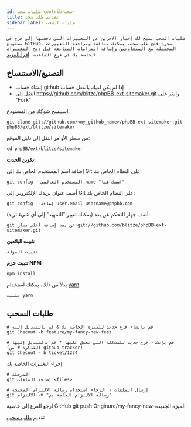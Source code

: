 ```yaml
---
id: طلبات سحب contrib-سحب-
title: تقديم طلب سحب
sidebar_label: طلبات السحب
---
```


`طلبات السحب تتيح لك إخبار الآخرين عن التغييرات التي دفعتها إلى فرع في مستودع GitHub. بمجرد فتح طلب سحب، يمكنك مناقشة ومراجعة التغييرات المحتملة مع المتعاونين وإضافة التزامات المتابعة قبل دمج التغييرات الخاصة بك في فرع القاعدة.` [اقرأ المزيد](https://help.github.com/articles/about-pull-requests/)

## التصنيع/الاستنساخ

* إنشاء حساب github إذا لم يكن لديك بالفعل حساب
* انتقل إلى https://github.com/blitze/phpBB-ext-sitemaker.git وانقر على "Fork"

استنسخ شوكك من المستودع:

    git clone git://github.com/<my_github_name>/phpBB-ext-sitemaker.git phpBB/ext/blitze/sitemaker
    

من سطر الأوامر انتقل إلى دليل الموقع:

    cd phpBB/ext/blitze/sitemaker
    

**تكوين الحدث:**

إضافة اسم المستخدم الخاص بك إلى Git على النظام الخاص بك:

    git config --المستخدم العالمي.name "اسمك هنا"
    

أضف عنوان بريدك الإلكتروني إلى Git على النظام الخاص بك:

    git config --إضافة user.email username@phpbb.com
    

أضف جهاز التحكم عن بعد (يمكنك تغيير "التمهيد" إلى أي شيء تريد):

    git عن بعد إضافة أعلى مسار git://github.com/blitze/phpBB-ext-sitemaker.git
    

**تثبيت البائعين**

    تثبيت المؤلف
    

**تثبيت حزم NPM**

    npm install
    

بدلاً من ذلك، يمكنك استخدام [yarn](https://yarnpkg.com):

    تثبيت yarn
    

## طلبات السحب

    # قم بإنشاء فرع جديد للميزة الخاصة بك & قم بالتبديل إليه
    git Checout -b feature/my-fancy-new-feat
    
    # قم بإنشاء فرع جديد للمشكلة التي تعمل عليها * قم بالتبديل إليها (التذكرة # من github tracker)
    git Checout - b ticket/1234
    

إجراء التغييرات الخاصة بك

    # المرحلة
    git إضافة الملفات <files> 
    
    # إرسال الملفات - الرجاء استخدام رسالة الالتزام الصحيحة
    git الالتزام -m "رسالة الالتزام الخاصة بي"
    

ارجع الفرع إلى خاصية GitHub git push Originure/my-fancy-new-الميزة الجديدة

تقديم [طلب سحب](https://github.com/blitze/phpBB-ext-sitemaker/pulls)